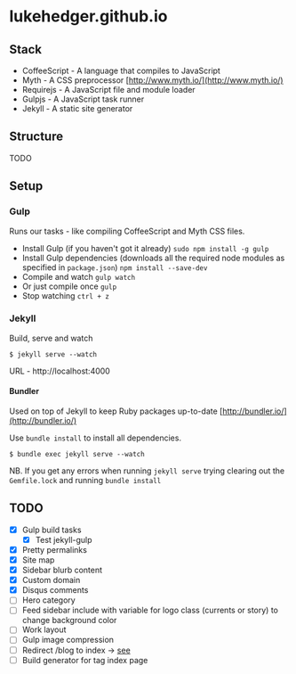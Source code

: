 lukehedger.github.io
====================

## Stack

- CoffeeScript - A language that compiles to JavaScript
- Myth - A CSS preprocessor [http://www.myth.io/](http://www.myth.io/)
- Requirejs - A JavaScript file and module loader
- Gulpjs - A JavaScript task runner
- Jekyll - A static site generator

## Structure

TODO

## Setup

### Gulp

Runs our tasks - like compiling CoffeeScript and Myth CSS files.

- Install Gulp (if you haven't got it already) `sudo npm install -g gulp`
- Install Gulp dependencies (downloads all the required node modules as specified in `package.json`) `npm install --save-dev`
- Compile and watch `gulp watch`
- Or just compile once `gulp`
- Stop watching `ctrl + z`

### Jekyll

Build, serve and watch

```$ jekyll serve --watch```

URL - http://localhost:4000

#### Bundler

Used on top of Jekyll to keep Ruby packages up-to-date [http://bundler.io/](http://bundler.io/)

Use `bundle install` to install all dependencies.

```$ bundle exec jekyll serve --watch```

NB. If you get any errors when running `jekyll serve` trying clearing out the `Gemfile.lock` and running `bundle install`

## TODO

- [x] Gulp build tasks
    - [x] Test jekyll-gulp
- [x] Pretty permalinks
- [x] Site map
- [x] Sidebar blurb content
- [x] Custom domain
- [x] Disqus comments
- [ ] Hero category
- [ ] Feed sidebar include with variable for logo class (currents or story) to change background color
- [ ] Work layout
- [ ] Gulp image compression
- [ ] Redirect /blog to index -> [see](https://help.github.com/articles/redirects-on-github-pages)
- [ ] Build generator for tag index page